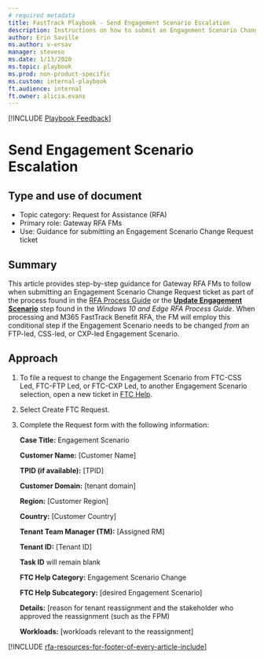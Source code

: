 ```yaml
---  
# required metadata  
title: FastTrack Playbook - Send Engagement Scenario Escalation  
description: Instructions on how to submit an Engagement Scenario Change Request ticket
author: Erin Saville  
ms.author: v-ersav  
manager: steveso
ms.date: 1/13/2020  
ms.topic: playbook  
ms.prod: non-product-specific  
ms.custom: internal-playbook  
ft.audience: internal  
ft.owner: alicia.evans
---  
```

[!INCLUDE [Playbook Feedback](./includes/questions-feedback.md)]

# Send Engagement Scenario Escalation  

## Type and use of document

- Topic category: Request for Assistance (RFA)
- Primary role: Gateway RFA FMs
- Use: Guidance for submitting an Engagement Scenario Change Request ticket

## Summary

This article provides step-by-step guidance for Gateway RFA FMs to follow when submitting an Engagement Scenario Change Request ticket as part of the process found in the [RFA Process Guide](rfa-process-guide.md) or the [**Update Engagement Scenario**](rfa-windows-10-and-edge-process-guide.md#5-update-engagement-scenario) step found in the *Windows 10 and Edge RFA Process Guide*. When processing and M365 FastTrack Benefit RFA, the FM will employ this conditional step if the Engagement Scenario needs to be changed *from* an FTP-led, CSS-led, or CXP-led Engagement Scenario.

## Approach

1. To file a request to change the Engagement Scenario from FTC-CSS Led, FTC-FTP Led, or FTC-CXP Led, to another Engagement Scenario selection, open a new ticket in [FTC Help](https://o365cxp.microsoftcrmportals.com/FTCChangeRequest/).

1. Select Create FTC Request.

1. Complete the Request form with the following information:

    **Case Title:** Engagement Scenario

    **Customer Name:** [Customer Name]

    **TPID (if available):** [TPID]

    **Customer Domain:** [tenant domain]

    **Region:** [Customer Region]

    **Country:** [Customer Country]

    **Tenant Team Manager (TM):** [Assigned RM]

    **Tenant ID:** [Tenant ID]

    **Task ID** will remain blank

    **FTC Help Category:** Engagement Scenario Change

    **FTC Help Subcategory:** [desired Engagement Scenario]

    **Details:** [reason for tenant reassignment and the stakeholder who approved the reassignment (such as the FPM)

    **Workloads:** [workloads relevant to the reassignment]

[!INCLUDE [rfa-resources-for-footer-of-every-article-include](includes/rfa-resources-for-footer-of-every-article-include.md)]
